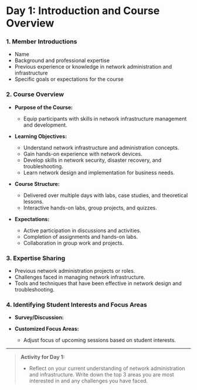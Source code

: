 # Day 1: Introduction and Course Overview

### 1. Member Introductions
- Name
- Background and professional expertise
- Previous experience or knowledge in network administration and infrastructure
- Specific goals or expectations for the course

### 2. Course Overview
- **Purpose of the Course:**
    - Equip participants with skills in network infrastructure management and development.

- **Learning Objectives:**
    - Understand network infrastructure and administration concepts.
    - Gain hands-on experience with network devices.
    - Develop skills in network security, disaster recovery, and troubleshooting.
    - Learn network design and implementation for business needs.

- **Course Structure:**
    - Delivered over multiple days with labs, case studies, and theoretical lessons.
    - Interactive hands-on labs, group projects, and quizzes.

- **Expectations:**
    - Active participation in discussions and activities.
    - Completion of assignments and hands-on labs.
    - Collaboration in group work and projects.

### 3. Expertise Sharing
- Previous network administration projects or roles.
- Challenges faced in managing network infrastructure.
- Tools and techniques that have been effective in network design and troubleshooting.

### 4. Identifying Student Interests and Focus Areas
- **Survey/Discussion:**

- **Customized Focus Areas:**
    - Adjust focus of upcoming sessions based on student interests.

---

> **Activity for Day 1:**
> - Reflect on your current understanding of network administration and infrastructure. Write down the top 3 areas you are most interested in and any challenges you have faced.
